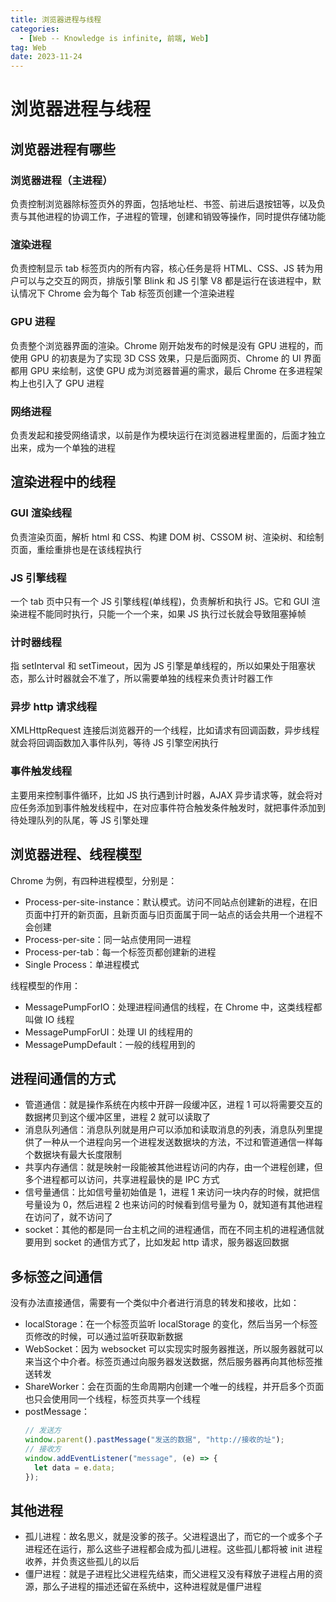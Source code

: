 ```yaml
---
title: 浏览器进程与线程
categories:
  - [Web -- Knowledge is infinite, 前端, Web]
tag: Web
date: 2023-11-24
---
```


# 浏览器进程与线程

## 浏览器进程有哪些

### 浏览器进程（主进程）

负责控制浏览器除标签页外的界面，包括地址栏、书签、前进后退按钮等，以及负责与其他进程的协调工作，子进程的管理，创建和销毁等操作，同时提供存储功能

### 渲染进程

负责控制显示 tab 标签页内的所有内容，核心任务是将 HTML、CSS、JS 转为用户可以与之交互的网页，排版引擎 Blink 和 JS 引擎 V8 都是运行在该进程中，默认情况下 Chrome 会为每个 Tab 标签页创建一个渲染进程

### GPU 进程

负责整个浏览器界面的渲染。Chrome 刚开始发布的时候是没有 GPU 进程的，而使用 GPU 的初衷是为了实现 3D CSS 效果，只是后面网页、Chrome 的 UI 界面都用 GPU 来绘制，这使 GPU 成为浏览器普遍的需求，最后 Chrome 在多进程架构上也引入了 GPU 进程

### 网络进程

负责发起和接受网络请求，以前是作为模块运行在浏览器进程里面的，后面才独立出来，成为一个单独的进程

## 渲染进程中的线程

### GUI 渲染线程

负责渲染页面，解析 html 和 CSS、构建 DOM 树、CSSOM 树、渲染树、和绘制页面，重绘重排也是在该线程执行

### JS 引擎线程

一个 tab 页中只有一个 JS 引擎线程(单线程)，负责解析和执行 JS。它和 GUI 渲染进程不能同时执行，只能一个一个来，如果 JS 执行过长就会导致阻塞掉帧

### 计时器线程

指 setInterval 和 setTimeout，因为 JS 引擎是单线程的，所以如果处于阻塞状态，那么计时器就会不准了，所以需要单独的线程来负责计时器工作

### 异步 http 请求线程

XMLHttpRequest 连接后浏览器开的一个线程，比如请求有回调函数，异步线程就会将回调函数加入事件队列，等待 JS 引擎空闲执行

### 事件触发线程

主要用来控制事件循环，比如 JS 执行遇到计时器，AJAX 异步请求等，就会将对应任务添加到事件触发线程中，在对应事件符合触发条件触发时，就把事件添加到待处理队列的队尾，等 JS 引擎处理

## 浏览器进程、线程模型

Chrome 为例，有四种进程模型，分别是：

- Process-per-site-instance：默认模式。访问不同站点创建新的进程，在旧页面中打开的新页面，且新页面与旧页面属于同一站点的话会共用一个进程不会创建
- Process-per-site：同一站点使用同一进程
- Process-per-tab：每一个标签页都创建新的进程
- Single Process：单进程模式

线程模型的作用：

- MessagePumpForIO：处理进程间通信的线程，在 Chrome 中，这类线程都叫做 IO 线程
- MessagePumpForUI：处理 UI 的线程用的
- MessagePumpDefault：一般的线程用到的

## 进程间通信的方式

- 管道通信：就是操作系统在内核中开辟一段缓冲区，进程 1 可以将需要交互的数据拷贝到这个缓冲区里，进程 2 就可以读取了
- 消息队列通信：消息队列就是用户可以添加和读取消息的列表，消息队列里提供了一种从一个进程向另一个进程发送数据块的方法，不过和管道通信一样每个数据块有最大长度限制
- 共享内存通信：就是映射一段能被其他进程访问的内存，由一个进程创建，但多个进程都可以访问，共享进程最快的是 IPC 方式
- 信号量通信：比如信号量初始值是 1，进程 1 来访问一块内存的时候，就把信号量设为 0，然后进程 2 也来访问的时候看到信号量为 0，就知道有其他进程在访问了，就不访问了
- socket：其他的都是同一台主机之间的进程通信，而在不同主机的进程通信就要用到 socket 的通信方式了，比如发起 http 请求，服务器返回数据

## 多标签之间通信

没有办法直接通信，需要有一个类似中介者进行消息的转发和接收，比如：

- localStorage：在一个标签页监听 localStorage 的变化，然后当另一个标签页修改的时候，可以通过监听获取新数据
- WebSocket：因为 websocket 可以实现实时服务器推送，所以服务器就可以来当这个中介者。标签页通过向服务器发送数据，然后服务器再向其他标签推送转发
- ShareWorker：会在页面的生命周期内创建一个唯一的线程，并开启多个页面也只会使用同一个线程，标签页共享一个线程
- postMessage：
  ```javascript
  // 发送方
  window.parent().pastMessage("发送的数据", "http://接收的址");
  // 接收方
  window.addEventListener("message", (e) => {
    let data = e.data;
  });
  ```

## 其他进程

- 孤儿进程：故名思义，就是没爹的孩子。父进程退出了，而它的一个或多个子进程还在运行，那么这些子进程都会成为孤儿进程。这些孤儿都将被 init 进程收养，并负责这些孤儿的以后
- 僵尸进程：就是子进程比父进程先结束，而父进程又没有释放子进程占用的资源，那么子进程的描述还留在系统中，这种进程就是僵尸进程
